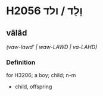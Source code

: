 # H2056 וָלָד / ולד

## vâlâd

_(vaw-lawd' | waw-LAWD | va-LAHD)_

### Definition

for H3206; a boy; child; n-m

- child, offspring
